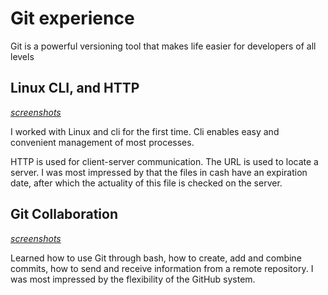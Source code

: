 # Git experience
Git is a powerful versioning tool that makes life easier for developers of all levels

## Linux CLI, and HTTP
[*screenshots*](https://github.com/OlStani/kottans-frontend/tree/main/task_linux_cli)

I worked with Linux and cli for the first time. Cli enables easy and convenient management of most processes.

HTTP is used for client-server communication. The URL is used to locate a server. I was most impressed by that the files in cash have an expiration date, after which the actuality of this file is checked on the server.

## Git Collaboration
[*screenshots*](https://github.com/OlStani/kottans-frontend/tree/main/task_git_collaboration)

Learned how to use Git through bash, how to create, add and combine commits, how to send and receive information from a remote repository. I was most impressed by the flexibility of the GitHub system.